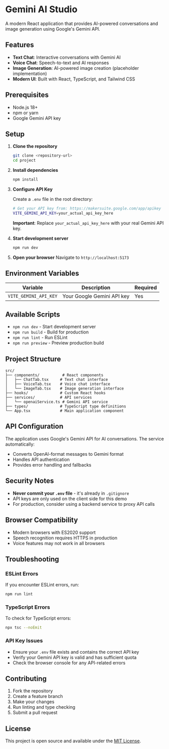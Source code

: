 # Gemini AI Studio

A modern React application that provides AI-powered conversations and image generation using Google's Gemini API.

## Features

- **Text Chat**: Interactive conversations with Gemini AI
- **Voice Chat**: Speech-to-text and AI responses
- **Image Generation**: AI-powered image creation (placeholder implementation)
- **Modern UI**: Built with React, TypeScript, and Tailwind CSS

## Prerequisites

- Node.js 18+ 
- npm or yarn
- Google Gemini API key

## Setup

1. **Clone the repository**
   ```bash
   git clone <repository-url>
   cd project
   ```

2. **Install dependencies**
   ```bash
   npm install
   ```

3. **Configure API Key**
   
   Create a `.env` file in the root directory:
   ```bash
   # Get your API key from: https://makersuite.google.com/app/apikey
   VITE_GEMINI_API_KEY=your_actual_api_key_here
   ```

   **Important**: Replace `your_actual_api_key_here` with your real Gemini API key.

4. **Start development server**
   ```bash
   npm run dev
   ```

5. **Open your browser**
   Navigate to `http://localhost:5173`

## Environment Variables

| Variable | Description | Required |
|----------|-------------|----------|
| `VITE_GEMINI_API_KEY` | Your Google Gemini API key | Yes |

## Available Scripts

- `npm run dev` - Start development server
- `npm run build` - Build for production
- `npm run lint` - Run ESLint
- `npm run preview` - Preview production build

## Project Structure

```
src/
├── components/          # React components
│   ├── ChatTab.tsx     # Text chat interface
│   ├── VoiceTab.tsx    # Voice chat interface
│   └── ImageTab.tsx    # Image generation interface
├── hooks/              # Custom React hooks
├── services/           # API services
│   └── openaiService.ts # Gemini API service
├── types/              # TypeScript type definitions
└── App.tsx             # Main application component
```

## API Configuration

The application uses Google's Gemini API for AI conversations. The service automatically:

- Converts OpenAI-format messages to Gemini format
- Handles API authentication
- Provides error handling and fallbacks

## Security Notes

- **Never commit your `.env` file** - it's already in `.gitignore`
- API keys are only used on the client side for this demo
- For production, consider using a backend service to proxy API calls

## Browser Compatibility

- Modern browsers with ES2020 support
- Speech recognition requires HTTPS in production
- Voice features may not work in all browsers

## Troubleshooting

### ESLint Errors
If you encounter ESLint errors, run:
```bash
npm run lint
```

### TypeScript Errors
To check for TypeScript errors:
```bash
npx tsc --noEmit
```

### API Key Issues
- Ensure your `.env` file exists and contains the correct API key
- Verify your Gemini API key is valid and has sufficient quota
- Check the browser console for any API-related errors

## Contributing

1. Fork the repository
2. Create a feature branch
3. Make your changes
4. Run linting and type checking
5. Submit a pull request

## License

This project is open source and available under the [MIT License](LICENSE).
